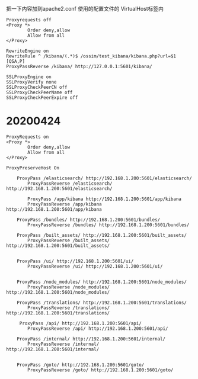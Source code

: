 把一下内容加到apache2.conf 使用的配置文件的 VirtualHost标签内


    Proxyrequests off
    <Proxy *>
            Order deny,allow
            Allow from all
    </Proxy>

    RewriteEngine on
    RewriteRule ^ /kibana/(.*)$ /ossim/test_kibana/kibana.php?url=$1 [QSA,P]
    ProxyPassReverse /kibana/ http://127.0.0.1:5601/kibana/

    SSLProxyEngine on
    SSLProxyVerify none
    SSLProxyCheckPeerCN off
    SSLProxyCheckPeerName off
    SSLProxyCheckPeerExpire off





# 20200424

    ProxyRequests on
    <Proxy *>
            Order deny,allow
            Allow from all
    </Proxy>

    ProxyPreserveHost On

        ProxyPass /elasticsearch/ http://192.168.1.200:5601/elasticsearch/
            ProxyPassReverse /elasticsearch/ http://192.168.1.200:5601/elasticsearch/

            ProxyPass /app/kibana http://192.168.1.200:5601/app/kibana
            ProxyPassReverse /app/kibana http://192.168.1.200:5601/app/kibana

        ProxyPass /bundles/ http://192.168.1.200:5601/bundles/
            ProxyPassReverse /bundles/ http://192.168.1.200:5601/bundles/

        ProxyPass /built_assets/ http://192.168.1.200:5601/built_assets/
            ProxyPassReverse /built_assets/ http://192.168.1.200:5601/built_assets/


        ProxyPass /ui/ http://192.168.1.200:5601/ui/
            ProxyPassReverse /ui/ http://192.168.1.200:5601/ui/


        ProxyPass /node_modules/ http://192.168.1.200:5601/node_modules/
            ProxyPassReverse /node_modules/ http://192.168.1.200:5601/node_modules/

        ProxyPass /translations/ http://192.168.1.200:5601/translations/
            ProxyPassReverse /translations/ http://192.168.1.200:5601/translations/

         ProxyPass /api/ http://192.168.1.200:5601/api/
            ProxyPassReverse /api/ http://192.168.1.200:5601/api/

        ProxyPass /internal/ http://192.168.1.200:5601/internal/
            ProxyPassReverse /internal/ http://192.168.1.200:5601/internal/


        ProxyPass /goto/ http://192.168.1.200:5601/goto/
            ProxyPassReverse /goto/ http://192.168.1.200:5601/goto/
